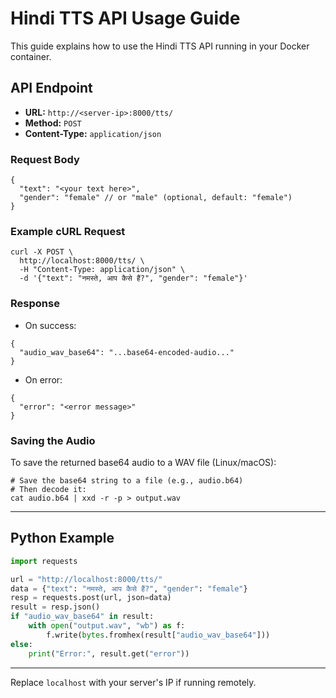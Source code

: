 # Hindi TTS API Usage Guide

This guide explains how to use the Hindi TTS API running in your Docker container.

## API Endpoint
- **URL:** `http://<server-ip>:8000/tts/`
- **Method:** `POST`
- **Content-Type:** `application/json`

### Request Body
```
{
  "text": "<your text here>",
  "gender": "female" // or "male" (optional, default: "female")
}
```

### Example cURL Request
```
curl -X POST \
  http://localhost:8000/tts/ \
  -H "Content-Type: application/json" \
  -d '{"text": "नमस्ते, आप कैसे हैं?", "gender": "female"}'
```

### Response
- On success:
```
{
  "audio_wav_base64": "...base64-encoded-audio..."
}
```
- On error:
```
{
  "error": "<error message>"
}
```

### Saving the Audio
To save the returned base64 audio to a WAV file (Linux/macOS):

```
# Save the base64 string to a file (e.g., audio.b64)
# Then decode it:
cat audio.b64 | xxd -r -p > output.wav
```

---

## Python Example
```python
import requests

url = "http://localhost:8000/tts/"
data = {"text": "नमस्ते, आप कैसे हैं?", "gender": "female"}
resp = requests.post(url, json=data)
result = resp.json()
if "audio_wav_base64" in result:
    with open("output.wav", "wb") as f:
        f.write(bytes.fromhex(result["audio_wav_base64"]))
else:
    print("Error:", result.get("error"))
```

---

Replace `localhost` with your server's IP if running remotely.
